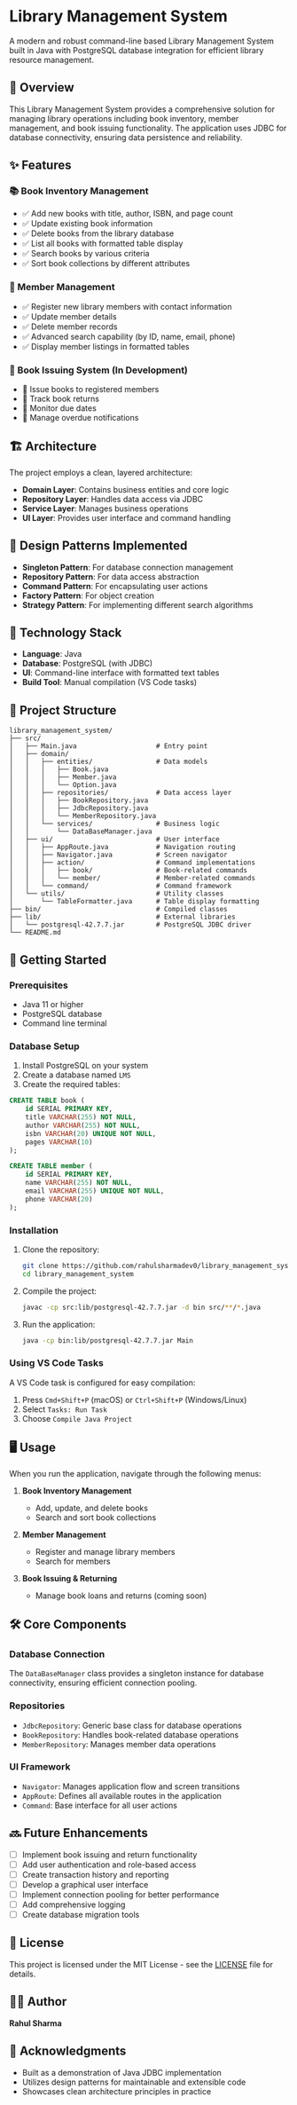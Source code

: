 # Library Management System

A modern and robust command-line based Library Management System built in Java with PostgreSQL database integration for efficient library resource management.

## 📑 Overview

This Library Management System provides a comprehensive solution for managing library operations including book inventory, member management, and book issuing functionality. The application uses JDBC for database connectivity, ensuring data persistence and reliability.

## ✨ Features

### 📚 Book Inventory Management
- ✅ Add new books with title, author, ISBN, and page count
- ✅ Update existing book information
- ✅ Delete books from the library database
- ✅ List all books with formatted table display
- ✅ Search books by various criteria
- ✅ Sort book collections by different attributes

### 👥 Member Management
- ✅ Register new library members with contact information
- ✅ Update member details
- ✅ Delete member records
- ✅ Advanced search capability (by ID, name, email, phone)
- ✅ Display member listings in formatted tables

### 📖 Book Issuing System (In Development)
- 🔄 Issue books to registered members
- 🔄 Track book returns
- 🔄 Monitor due dates
- 🔄 Manage overdue notifications

## 🏗️ Architecture

The project employs a clean, layered architecture:

- **Domain Layer**: Contains business entities and core logic
- **Repository Layer**: Handles data access via JDBC
- **Service Layer**: Manages business operations
- **UI Layer**: Provides user interface and command handling

## 🧩 Design Patterns Implemented

- **Singleton Pattern**: For database connection management
- **Repository Pattern**: For data access abstraction
- **Command Pattern**: For encapsulating user actions
- **Factory Pattern**: For object creation
- **Strategy Pattern**: For implementing different search algorithms

## 🔧 Technology Stack

- **Language**: Java
- **Database**: PostgreSQL (with JDBC)
- **UI**: Command-line interface with formatted text tables
- **Build Tool**: Manual compilation (VS Code tasks)

## 📁 Project Structure

```
library_management_system/
├── src/
│   ├── Main.java                    # Entry point
│   ├── domain/
│   │   ├── entities/                # Data models
│   │   │   ├── Book.java
│   │   │   ├── Member.java
│   │   │   └── Option.java
│   │   ├── repositories/            # Data access layer
│   │   │   ├── BookRepository.java
│   │   │   ├── JdbcRepository.java
│   │   │   └── MemberRepository.java
│   │   └── services/                # Business logic
│   │       └── DataBaseManager.java
│   ├── ui/                          # User interface
│   │   ├── AppRoute.java            # Navigation routing
│   │   ├── Navigator.java           # Screen navigator
│   │   ├── action/                  # Command implementations
│   │   │   ├── book/                # Book-related commands
│   │   │   └── member/              # Member-related commands
│   │   └── command/                 # Command framework
│   └── utils/                       # Utility classes
│       └── TableFormatter.java      # Table display formatting
├── bin/                             # Compiled classes
├── lib/                             # External libraries
│   └── postgresql-42.7.7.jar        # PostgreSQL JDBC driver
└── README.md
```

## 🚀 Getting Started

### Prerequisites
- Java 11 or higher
- PostgreSQL database
- Command line terminal

### Database Setup
1. Install PostgreSQL on your system
2. Create a database named `LMS`
3. Create the required tables:

```sql
CREATE TABLE book (
    id SERIAL PRIMARY KEY,
    title VARCHAR(255) NOT NULL,
    author VARCHAR(255) NOT NULL,
    isbn VARCHAR(20) UNIQUE NOT NULL,
    pages VARCHAR(10)
);

CREATE TABLE member (
    id SERIAL PRIMARY KEY,
    name VARCHAR(255) NOT NULL,
    email VARCHAR(255) UNIQUE NOT NULL,
    phone VARCHAR(20)
);
```

### Installation

1. Clone the repository:
   ```bash
   git clone https://github.com/rahulsharmadev0/library_management_system.git
   cd library_management_system
   ```

2. Compile the project:
   ```bash
   javac -cp src:lib/postgresql-42.7.7.jar -d bin src/**/*.java
   ```

3. Run the application:
   ```bash
   java -cp bin:lib/postgresql-42.7.7.jar Main
   ```

### Using VS Code Tasks

A VS Code task is configured for easy compilation:

1. Press `Cmd+Shift+P` (macOS) or `Ctrl+Shift+P` (Windows/Linux)
2. Select `Tasks: Run Task`
3. Choose `Compile Java Project`

## 🖥️ Usage

When you run the application, navigate through the following menus:

1. **Book Inventory Management**
   - Add, update, and delete books
   - Search and sort book collections

2. **Member Management**
   - Register and manage library members
   - Search for members

3. **Book Issuing & Returning**
   - Manage book loans and returns (coming soon)

## 🛠️ Core Components

### Database Connection
The `DataBaseManager` class provides a singleton instance for database connectivity, ensuring efficient connection pooling.

### Repositories
- `JdbcRepository`: Generic base class for database operations
- `BookRepository`: Handles book-related database operations
- `MemberRepository`: Manages member data operations

### UI Framework
- `Navigator`: Manages application flow and screen transitions
- `AppRoute`: Defines all available routes in the application
- `Command`: Base interface for all user actions

## 🔜 Future Enhancements

- [ ] Implement book issuing and return functionality
- [ ] Add user authentication and role-based access
- [ ] Create transaction history and reporting
- [ ] Develop a graphical user interface
- [ ] Implement connection pooling for better performance
- [ ] Add comprehensive logging
- [ ] Create database migration tools

## 📝 License

This project is licensed under the MIT License - see the [LICENSE](LICENSE) file for details.

## 👨‍💻 Author

**Rahul Sharma**

## 🙏 Acknowledgments

- Built as a demonstration of Java JDBC implementation
- Utilizes design patterns for maintainable and extensible code
- Showcases clean architecture principles in practice
